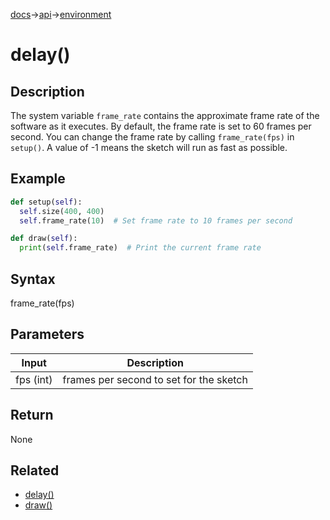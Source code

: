 [docs](/docs/)→[api](/docs/api)→[environment](/docs/api/environment/)

# delay()

## Description

The system variable `frame_rate` contains the approximate frame rate of the software as it executes. By default, the frame rate is set to 60 frames per second. You can change the frame rate by calling `frame_rate(fps)` in `setup()`. A value of -1 means the sketch will run as fast as possible.

## Example

```py
def setup(self):
  self.size(400, 400)
  self.frame_rate(10)  # Set frame rate to 10 frames per second

def draw(self):
  print(self.frame_rate)  # Print the current frame rate
```

## Syntax

frame_rate(fps)

## Parameters

| Input | Description |
|-------|-------------|
| fps	(int) |	frames per second to set for the sketch |

## Return

None

## Related

- [delay()](/docs/api/environment/frame_count.md)
- [draw()](/docs/api/environment/draw_.md)
